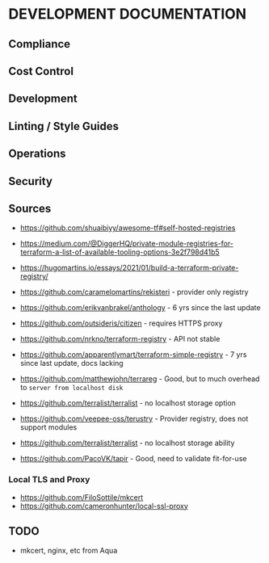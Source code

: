 # DEVELOPMENT DOCUMENTATION

## Compliance 

## Cost Control

## Development

## Linting / Style Guides

## Operations

## Security

## Sources

- https://github.com/shuaibiyy/awesome-tf#self-hosted-registries
- https://medium.com/@DiggerHQ/private-module-registries-for-terraform-a-list-of-available-tooling-options-3e2f798d41b5

- https://hugomartins.io/essays/2021/01/build-a-terraform-private-registry/
- https://github.com/caramelomartins/rekisteri - provider only registry
- https://github.com/erikvanbrakel/anthology - 6 yrs since the last update
- https://github.com/outsideris/citizen - requires HTTPS proxy
- https://github.com/nrkno/terraform-registry - API not stable
- https://github.com/apparentlymart/terraform-simple-registry - 7 yrs since last update, docs lacking
- https://github.com/matthewjohn/terrareg - Good, but to much overhead to `server from localhost disk`
- https://github.com/terralist/terralist - no localhost storage option
- https://github.com/veepee-oss/terustry - Provider registry, does not support modules
- https://github.com/terralist/terralist - no localhost storage ability
- https://github.com/PacoVK/tapir - Good, need to validate fit-for-use

### Local TLS and Proxy

- https://github.com/FiloSottile/mkcert
- https://github.com/cameronhunter/local-ssl-proxy

## TODO

- mkcert, nginx, etc from Aqua
